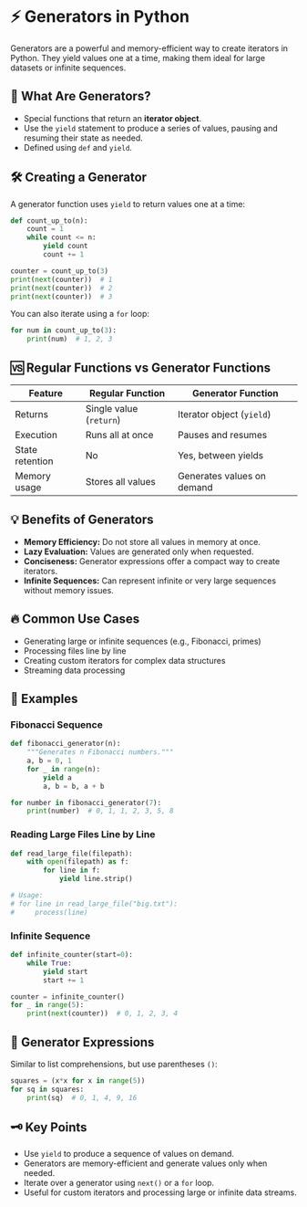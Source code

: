 # ⚡ Generators in Python

Generators are a powerful and memory-efficient way to create iterators in Python. They yield values one at a time, making them ideal for large datasets or infinite sequences.

## 🤔 What Are Generators?

- Special functions that return an **iterator object**.
- Use the `yield` statement to produce a series of values, pausing and resuming their state as needed.
- Defined using `def` and `yield`.

## 🛠️ Creating a Generator

A generator function uses `yield` to return values one at a time:

```python
def count_up_to(n):
    count = 1
    while count <= n:
        yield count
        count += 1

counter = count_up_to(3)
print(next(counter))  # 1
print(next(counter))  # 2
print(next(counter))  # 3
```

You can also iterate using a `for` loop:

```python
for num in count_up_to(3):
    print(num)  # 1, 2, 3
```

## 🆚 Regular Functions vs Generator Functions

| Feature                | Regular Function           | Generator Function           |
|------------------------|---------------------------|-----------------------------|
| Returns                | Single value (`return`)   | Iterator object (`yield`)    |
| Execution              | Runs all at once          | Pauses and resumes          |
| State retention        | No                        | Yes, between yields         |
| Memory usage           | Stores all values         | Generates values on demand  |

## 💡 Benefits of Generators

- **Memory Efficiency:** Do not store all values in memory at once.
- **Lazy Evaluation:** Values are generated only when requested.
- **Conciseness:** Generator expressions offer a compact way to create iterators.
- **Infinite Sequences:** Can represent infinite or very large sequences without memory issues.

## 🔥 Common Use Cases

- Generating large or infinite sequences (e.g., Fibonacci, primes)
- Processing files line by line
- Creating custom iterators for complex data structures
- Streaming data processing

## 🧮 Examples

### Fibonacci Sequence

```python
def fibonacci_generator(n):
    """Generates n Fibonacci numbers."""
    a, b = 0, 1
    for _ in range(n):
        yield a
        a, b = b, a + b

for number in fibonacci_generator(7):
    print(number)  # 0, 1, 1, 2, 3, 5, 8
```

### Reading Large Files Line by Line

```python
def read_large_file(filepath):
    with open(filepath) as f:
        for line in f:
            yield line.strip()

# Usage:
# for line in read_large_file("big.txt"):
#     process(line)
```

### Infinite Sequence

```python
def infinite_counter(start=0):
    while True:
        yield start
        start += 1

counter = infinite_counter()
for _ in range(5):
    print(next(counter))  # 0, 1, 2, 3, 4
```

## 📝 Generator Expressions

Similar to list comprehensions, but use parentheses `()`:

```python
squares = (x*x for x in range(5))
for sq in squares:
    print(sq)  # 0, 1, 4, 9, 16
```

## 🗝️ Key Points

- Use `yield` to produce a sequence of values on demand.
- Generators are memory-efficient and generate values only when needed.
- Iterate over a generator using `next()` or a `for` loop.
- Useful for custom iterators and processing large or infinite data streams.